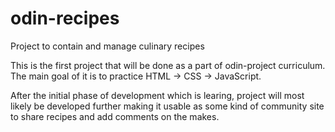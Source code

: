 # odin-recipes

Project to contain and manage culinary recipes

This is the first project that will be done as a part of odin-project curriculum. The main goal of it is to practice HTML -> CSS -> JavaScript.

After the initial phase of development which is learing, project will most likely be developed further making it usable as some kind of community site to share recipes and add comments on the makes.

